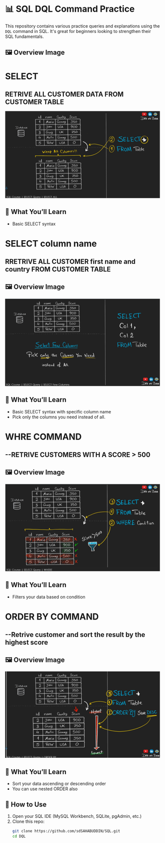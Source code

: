 # 📊 SQL DQL Command Practice

This repository contains various practice queries and explanations using the `DQL` command in SQL. It's great for beginners looking to strengthen their SQL fundamentals.

## 🖼️ Overview Image
# SELECT
## RETRIVE ALL CUSTOMER DATA FROM CUSTOMER TABLE
![SQL Select Preview](./assets/select.png)

## 🧠 What You’ll Learn

- Basic SELECT syntax  

# SELECT column name
## RRETRIVE ALL CUSTOMER first name and country FROM CUSTOMER TABLE

## 🖼️ Overview Image

![SQL Select Preview](./assets/select2.png)

## 🧠 What You’ll Learn
- Basic SELECT syntax with specific column name
-  Pick only the columns you need instead of all.

# WHRE COMMAND
## --RETRIVE CUSTOMERS WITH A SCORE > 500

## 🖼️ Overview Image

![SQL Select Preview](./assets/where.png)

## 🧠 What You’ll Learn

-  Filters your data based on condition
# ORDER BY COMMAND
## --Retrive customer and sort the result by the highest score

## 🖼️ Overview Image

![SQL Select Preview](./assets/orderby.png)

## 🧠 What You’ll Learn
-  Sort your data ascending or descending order 
-  You can use nested ORDER also
## 🚀 How to Use

1. Open your SQL IDE (MySQL Workbench, SQLite, pgAdmin, etc.)
2. Clone this repo:
   ```bash
   git clone https://github.com/sdSAHABUDDIN/SQL.git
   cd DQL
